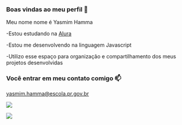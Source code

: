 ### Boas vindas ao meu perfil 💙

Meu nome nome é Yasmim Hamma

-Estou estudando na [Alura](https://www.alura.com.br)

-Estou me desenvolvendo na linguagem Javascript

-Utilizo esse espaço para organização e compartilhamento dos meus projetos desenvolvidas

### Você entrar em meu contato comigo 📫
yasmim.hamma@escola.pr.gov.br

![](https://media.tenor.com/nN02cQ9OF38AAAAC/genshin-childe-tartaglia.gif)


![](https://media.tenor.com/AxfUHbDtPFkAAAAC/mihoyo-genshin.gif)
